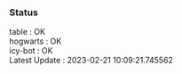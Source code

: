 ### Status


table : OK  
hogwarts : OK  
icy-bot : OK  
Latest Update : 2023-02-21 10:09:21.745562
